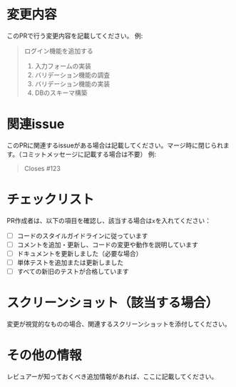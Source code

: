 # 変更内容
このPRで行う変更内容を記載してください。 
例: 
> ログイン機能を追加する 
> 1. 入力フォームの実装 
> 2. バリデーション機能の調査 
> 3. バリデーション機能の実装 
> 4. DBのスキーマ構築 

# 関連issue
このPRに関連するissueがある場合は記載してください。マージ時に閉じられます。（コミットメッセージに記載する場合は不要） 
例: 
>  Closes #123

# チェックリスト
PR作成者は、以下の項目を確認し、該当する場合は`x`を入れてください：
- [ ] コードのスタイルガイドラインに従っています
- [ ] コメントを追加・更新し、コードの変更や動作を説明しています
- [ ] ドキュメントを更新しました（必要な場合）
- [ ] 単体テストを追加または更新しました
- [ ] すべての新旧のテストが合格しています

# スクリーンショット（該当する場合）
変更が視覚的なものの場合、関連するスクリーンショットを添付してください。

# その他の情報
レビュアーが知っておくべき追加情報があれば、ここに記載してください。